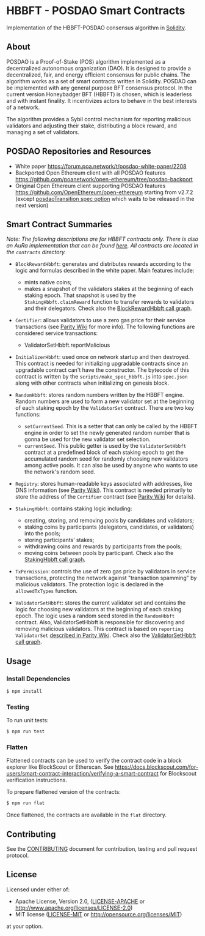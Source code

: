 # HBBFT - POSDAO Smart Contracts

Implementation of the HBBFT-POSDAO consensus algorithm in [Solidity](https://solidity.readthedocs.io).

## About

POSDAO is a Proof-of-Stake (POS) algorithm implemented as a decentralized autonomous organization (DAO). It is designed to provide a decentralized, fair, and energy efficient consensus for public chains. The algorithm works as a set of smart contracts written in Solidity. POSDAO can be implemented with any general purpose BFT consensus protocol. In the current version Honeybadger BFT (HBBFT) is chosen, which is leaderless and with instant finality. It incentivizes actors to behave in the best interests of a network.

The algorithm provides a Sybil control mechanism for reporting malicious validators and adjusting their stake, distributing a block reward, and managing a set of validators.  

## POSDAO Repositories and Resources

- White paper https://forum.poa.network/t/posdao-white-paper/2208
- Backported Open Ethereum client with all POSDAO features https://github.com/poanetwork/open-ethereum/tree/posdao-backport
- Original Open Ethereum client supporting POSDAO features https://github.com/OpenEthereum/open-ethereum starting from v2.7.2 (except [posdaoTransition spec option](https://github.com/OpenEthereum/open-ethereum/pull/11245) which waits to be released in the next version)

## Smart Contract Summaries

_Note: The following descriptions are for HBBFT contracts only. There is also an AuRa implementation that can be found [here](https://github.com/poanetwork/posdao-contracts). All contracts are located in the `contracts` directory._

- `BlockRewardHbbft`: generates and distributes rewards according to the logic and formulas described in the white paper. Main features include:
  - mints native coins;
  - makes a snapshot of the validators stakes at the beginning of each staking epoch. That snapshot is used by the `StakingHbbft.claimReward` function to transfer rewards to validators and their delegators.
Check also the [BlockRewardHbbft call graph](/docs/BlockRewardHbbft-call-graph.png).

- `Certifier`: allows validators to use a zero gas price for their service transactions (see [Parity Wiki](https://wiki.parity.io/Permissioning.html#gas-price) for more info). The following functions are considered service transactions:
  - ValidatorSetHbbft.reportMalicious

- `InitializerHbbft`: used once on network startup and then destroyed. This contract is needed for initializing upgradable contracts since an upgradable contract can't have the constructor. The bytecode of this contract is written by the `scripts/make_spec_hbbft.js` into `spec.json` along with other contracts when initializing on genesis block.

- `RandomHbbft`: stores random numbers written by the HBBFT engine. Random numbers are used to form a new validator set at the beginning of each staking epoch by the `ValidatorSet` contract. There are two key functions:
  - `setCurrentSeed`. This is a setter that can only be called by the HBBFT engine in order to set the newly generated random number that is gonna be used for the new validator set selection.
  - `currentSeed`. This public getter is used by the `ValidatorSetHbbft` contract at a predefined block of each staking epoch to get the accumulated random seed for randomly choosing new validators among active pools. It can also be used by anyone who wants to use the network's random seed.

- `Registry`: stores human-readable keys associated with addresses, like DNS information (see [Parity Wiki](https://wiki.parity.io/Parity-name-registry.html)). This contract is needed primarily to store the address of the `Certifier` contract (see [Parity Wiki](https://wiki.parity.io/Permissioning.html#gas-price) for details).

- `StakingHbbft`: contains staking logic including:
  - creating, storing, and removing pools by candidates and validators;
  - staking coins by participants (delegators, candidates, or validators) into the pools;
  - storing participants’ stakes;
  - withdrawing coins and rewards by participants from the pools;
  - moving coins between pools by participant.
Check also the [StakingHbbft call graph](/docs/StakingHbbft-call-graph.png).

- `TxPermission`: controls the use of zero gas price by validators in service transactions, protecting the network against "transaction spamming" by malicious validators. The protection logic is declared in the `allowedTxTypes` function.

- `ValidatorSetHbbft`: stores the current validator set and contains the logic for choosing new validators at the beginning of each staking epoch. The logic uses a random seed stored in the `RandomHbbft` contract. Also, ValidatorSetHbbft is responsible for discovering and removing malicious validators. This contract is based on `reporting ValidatorSet` [described in Parity Wiki](https://wiki.parity.io/Validator-Set.html#reporting-contract).
Check also the [ValidatorSetHbbft call graph](/docs/ValidatorSetHbbft-call-graph.png).

## Usage

### Install Dependencies

```bash
$ npm install
```

### Testing

To run unit tests:

```bash
$ npm run test 
```

### Flatten

Flattened contracts can be used to verify the contract code in a block explorer like BlockScout or Etherscan. See https://docs.blockscout.com/for-users/smart-contract-interaction/verifying-a-smart-contract for Blockscout verification instructions.

To prepare flattened version of the contracts:

```bash
$ npm run flat
```

Once flattened, the contracts are available in the `flat` directory.

## Contributing

See the [CONTRIBUTING](CONTRIBUTING.md) document for contribution, testing and pull request protocol.

## License

Licensed under either of:

-   Apache License, Version 2.0, ([LICENSE-APACHE](LICENSE-APACHE) or <http://www.apache.org/licenses/LICENSE-2.0>)
-   MIT license ([LICENSE-MIT](LICENSE-MIT) or <http://opensource.org/licenses/MIT>)

at your option.
